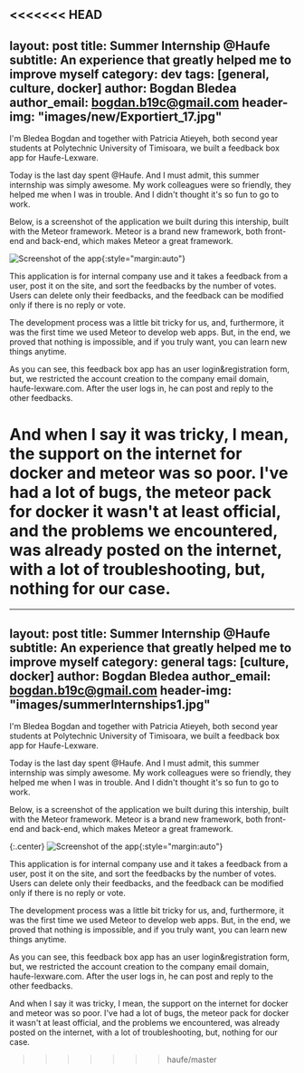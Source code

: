 <<<<<<< HEAD
---
layout: post
title: Summer Internship @Haufe
subtitle: An experience that greatly helped me to improve myself
category: dev
tags: [general, culture, docker]
author: Bogdan Bledea
author_email: bogdan.b19c@gmail.com
header-img: "images/new/Exportiert_17.jpg"
---

I'm Bledea Bogdan and together with Patricia Atieyeh, both second year students at Polytechnic University of Timisoara, we built a feedback box app for Haufe-Lexware.

Today is the last day spent @Haufe. And I must admit, this summer internship was simply awesome. My work colleagues were so friendly, they helped me when I was in trouble. And I didn't thought it's so fun to go to work.

Below, is a screenshot of the application we built during this intership, built with the Meteor framework. Meteor is a brand new framework, both front-end and back-end, which makes Meteor a great framework.

![Screenshot of the app](/images/summerInternships2.jpg){:style="margin:auto"}

This application is for internal company use and it takes a feedback from a user, post it on the site, and sort the feedbacks by the number of votes. Users can  delete only their feedbacks, and the feedback can be modified only if there is no reply or vote.

The development process was a little bit tricky for us, and, furthermore, it was the first time we used Meteor to develop web apps. But, in the end, we proved that nothing is impossible, and if you truly want, you can learn new things anytime.

As you can see, this feedback box app has an user login&registration form, but, we restricted the account creation to the company email domain, haufe-lexware.com. After the user logs in, he can post and reply to the other feedbacks.

And when I say it was tricky, I mean, the support on the internet for docker and meteor was so poor. I've had a lot of bugs, the meteor pack for docker it wasn't at least official, and the problems we encountered, was already posted on the internet, with a lot of troubleshooting, but, nothing for our case.
=======
---
layout: post
title: Summer Internship @Haufe
subtitle: An experience that greatly helped me to improve myself
category: general
tags: [culture, docker]
author: Bogdan Bledea
author_email: bogdan.b19c@gmail.com
header-img: "images/summerInternships1.jpg"
---

I'm Bledea Bogdan and together with Patricia Atieyeh, both second year students at Polytechnic University of Timisoara, we built a feedback box app for Haufe-Lexware.

Today is the last day spent @Haufe. And I must admit, this summer internship was simply awesome. My work colleagues were so friendly, they helped me when I was in trouble. And I didn't thought it's so fun to go to work.

Below, is a screenshot of the application we built during this intership, built with the Meteor framework. Meteor is a brand new framework, both front-end and back-end, which makes Meteor a great framework.

{:.center}
![Screenshot of the app](/images/summerInternships2.jpg){:style="margin:auto"}

This application is for internal company use and it takes a feedback from a user, post it on the site, and sort the feedbacks by the number of votes. Users can  delete only their feedbacks, and the feedback can be modified only if there is no reply or vote.

The development process was a little bit tricky for us, and, furthermore, it was the first time we used Meteor to develop web apps. But, in the end, we proved that nothing is impossible, and if you truly want, you can learn new things anytime.

As you can see, this feedback box app has an user login&registration form, but, we restricted the account creation to the company email domain, haufe-lexware.com. After the user logs in, he can post and reply to the other feedbacks.

And when I say it was tricky, I mean, the support on the internet for docker and meteor was so poor. I've had a lot of bugs, the meteor pack for docker it wasn't at least official, and the problems we encountered, was already posted on the internet, with a lot of troubleshooting, but, nothing for our case.
>>>>>>> haufe/master
